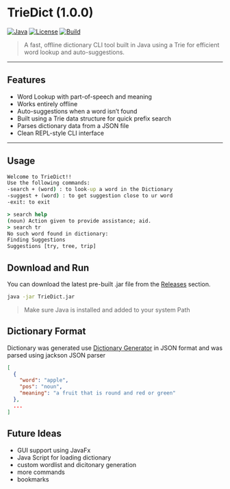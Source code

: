 #  TrieDict (1.0.0)

[![Java](https://img.shields.io/badge/Java-Temurin%2023-blue)](https://adoptium.net/en-GB/)
[![License](https://img.shields.io/badge/License-MIT-green.svg)](LICENSE)
[![Build](https://img.shields.io/badge/build-passing-brightgreen)]()

> A fast, offline dictionary CLI tool built in Java using a Trie for efficient word lookup and auto-suggestions.

---
## Features

- Word Lookup with part-of-speech and meaning
- Works entirely offline
- Auto-suggestions when a word isn’t found
- Built using a Trie data structure for quick prefix search
- Parses dictionary data from a JSON file
- Clean REPL-style CLI interface

---

## Usage

```cmd
Welcome to TrieDict!!
Use the following commands:
-search + (word) : to look-up a word in the Dictionary
-suggest + (word) : to get suggestion close to ur word
-exit: to exit

> search help
(noun) Action given to provide assistance; aid.
> search tr
No such word found in dictionary: 
Finding Suggestions
Suggestions [try, tree, trip]
```

## Download and Run

You can download the latest pre-built .jar file from the [Releases](https://github.com/pranjalg05/TrieDict/tree/master/releases) section.

```bash
java -jar TrieDict.jar
```
> Make sure Java is installed and added to your system Path

## Dictionary Format

Dictionary was generated use [Dictionary Generator](https://github.com/pranjalg05/Dictionary-Generator) in JSON format and was parsed using jackson JSON parser

```json
[
  {
    "word": "apple",
    "pos": "noun",
    "meaning": "a fruit that is round and red or green"
  },
  ...
]
```

## Future Ideas

- GUI support using JavaFx
- Java Script for loading dictionary
- custom wordlist and dicitonary generation
- more commands
- bookmarks


